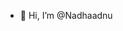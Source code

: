 - 👋 Hi, I’m @Nadhaadnu
<!---
Nadhaadnu/Nadhaadnu is a ✨ special ✨ repository because its `README.md` (this file) appears on your GitHub profile.
You can click the Preview link to take a look at your changes.
--->
